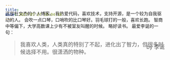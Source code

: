 ```yaml
---
title: 
date: 2017-07-27 15:04:16
---
```

<head>
<title>关于</title>
</head>
<style>
    .content {
      background:rgba(248,248,248,0) none repeat scroll !important;
    }
    .header{
      background:rgba(248,248,248,0) none repeat scroll !important;
    }
    .footer{
      display:none;
    }
    #self-introduction {
    	margin-top: -10%;
	}
</style>

<div id="self-introduction">
这是杜文杰的个人博客。
我热爱代码，喜欢技术，支持开源，是一个较为自我驱动的人。
会吹一点口琴，口哨吹的比口琴好。羽毛球打的一般，喜欢长跑。
智商中等偏下，大学高数课上少有不被室友叫醒的时候。
略好读书。
最爱李诞的一句：
</div>

<blockquote class="blockquote-center" style="font-size: 120%">
我喜欢人类，人类真的特别了不起，进化出了智力，但很多时候选择不用。很潇洒的物种。
<br>
<p style="float: right;margin-top: -40px;">by 李诞</p>
</blockquote>